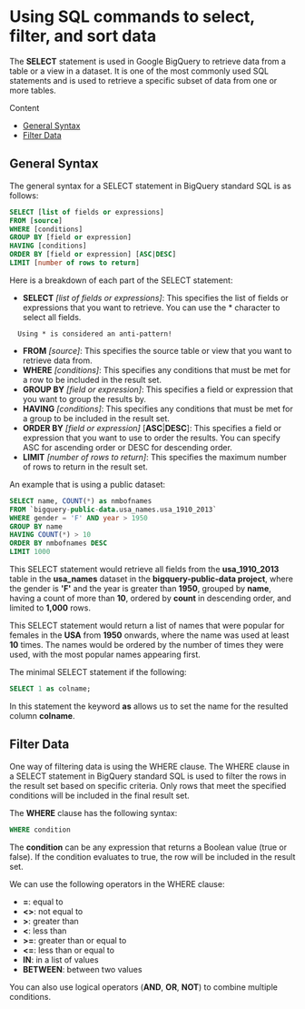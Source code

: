 # Using SQL commands to select, filter, and sort data

The **SELECT** statement is used in Google BigQuery to retrieve data from a table or a view in a dataset. It is one of the most commonly used SQL statements and is used to retrieve a specific subset of data from one or more tables.

Content
- [General Syntax](Select-filter-sort-data.md#general-syntax)
- [Filter Data](Select-filter-sort-data.md#filter-data)

## General Syntax

The general syntax for a SELECT statement in BigQuery standard SQL is as follows:

```sql
SELECT [list of fields or expressions]
FROM [source]
WHERE [conditions]
GROUP BY [field or expression]
HAVING [conditions]
ORDER BY [field or expression] [ASC|DESC]
LIMIT [number of rows to return]
```

Here is a breakdown of each part of the SELECT statement:
- **SELECT** *[list of fields or expressions]*: This specifies the list of fields or expressions that you want to retrieve. You can use the * character to select all fields.   
```
  Using * is considered an anti-pattern!
```
- **FROM** *[source]*: This specifies the source table or view that you want to retrieve data from.
- **WHERE** *[conditions]*: This specifies any conditions that must be met for a row to be included in the result set.
- **GROUP BY** *[field or expression]*: This specifies a field or expression that you want to group the results by.
- **HAVING** *[conditions]*: This specifies any conditions that must be met for a group to be included in the result set.
- **ORDER BY** *[field or expression]* [**ASC**|**DESC**]: This specifies a field or expression that you want to use to order the results. You can specify ASC for ascending order or DESC for descending order.
- **LIMIT** *[number of rows to return]*: This specifies the maximum number of rows to return in the result set.

An example that is using a public dataset:
```sql
SELECT name, COUNT(*) as nmbofnames
FROM `bigquery-public-data.usa_names.usa_1910_2013`
WHERE gender = 'F' AND year > 1950
GROUP BY name
HAVING COUNT(*) > 10
ORDER BY nmbofnames DESC
LIMIT 1000
```

This SELECT statement would retrieve all fields from the **usa_1910_2013** table in the **usa_names** dataset in the **bigquery-public-data project**, where the gender is **'F'** and the year is greater than **1950**, grouped by **name**, having a count of more than **10**, ordered by **count** in descending order, and limited to **1,000** rows.

This SELECT statement would return a list of names that were popular for females in the **USA** from **1950** onwards, where the name was used at least **10** times. The names would be ordered by the number of times they were used, with the most popular names appearing first.

The minimal SELECT statement if the following:
```sql 
SELECT 1 as colname;
``` 
In this statement the keyword **as** allows us to set the name for the resulted column **colname**.

## Filter Data

One way of filtering data is using the WHERE clause. The WHERE clause in a SELECT statement in BigQuery standard SQL is used to filter the rows in the result set based on specific criteria. Only rows that meet the specified conditions will be included in the final result set.

The **WHERE** clause has the following syntax:
```sql
WHERE condition
``` 
The **condition** can be any expression that returns a Boolean value (true or false). If the condition evaluates to true, the row will be included in the result set.

We can use the following operators in the WHERE clause:

- **=**: equal to
- **<>**: not equal to
- **>**: greater than
- **<**: less than
- **>=**: greater than or equal to
- **<=**: less than or equal to
- **IN**: in a list of values
- **BETWEEN**: between two values

You can also use logical operators (**AND**, **OR**, **NOT**) to combine multiple conditions.

